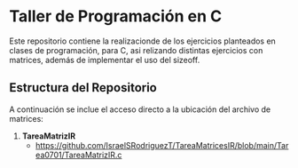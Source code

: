 # Taller de Programación en C

Este repositorio contiene la realizacionde de los ejercicios planteados en clases de programación, para C, asi relizando distintas ejercicios con matrices, además de implementar el uso del sizeoff.

## Estructura del Repositorio

A continuación se inclue el acceso directo a la ubicación del archivo de matrices:

1. **TareaMatrizIR**
   - https://github.com/IsraelSRodriguezT/TareaMatricesIR/blob/main/Tarea0701/TareaMatrizIR.c
